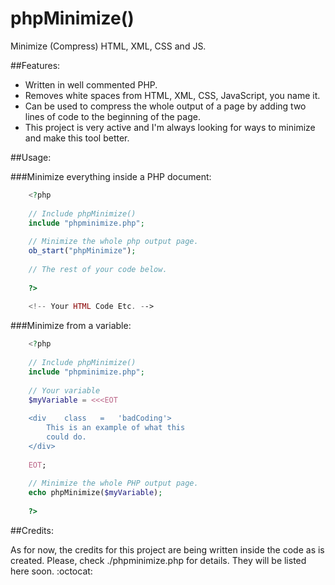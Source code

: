 phpMinimize()
=============

Minimize (Compress) HTML, XML, CSS and JS.

##Features:

* Written in well commented PHP.
* Removes white spaces from HTML, XML, CSS, JavaScript, you name it.
* Can be used to compress the whole output of a page by adding two lines of code to the beginning of the page.
* This project is very active and I'm always looking for ways to minimize and make this tool better.

##Usage:

###Minimize everything inside a PHP document:

```PHP
    <?php
    
    // Include phpMinimize()
    include "phpminimize.php";
    
    // Minimize the whole php output page.
    ob_start("phpMinimize");
    
    // The rest of your code below.
    
    ?>
    
    <!-- Your HTML Code Etc. -->
```

###Minimize from a variable:

```PHP
    <?php
    
    // Include phpMinimize()
    include "phpminimize.php";
    
    // Your variable
    $myVariable = <<<EOT
    
    <div    class   =   'badCoding'>
        This is an example of what this
        could do.
    </div>
    
    EOT;
    
    // Minimize the whole PHP output page.
    echo phpMinimize($myVariable);
    
    ?>
```

##Credits:

As for now, the credits for this project are being written inside the code as is created. Please, check ./phpminimize.php for details. They will be listed here soon. :octocat:
